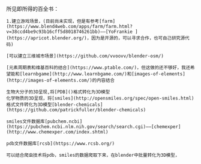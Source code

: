 所见即所得的百全书：

	1.建立游戏场景，(目前尚未实现，但是有参考[farm](https://www.blend4web.com/apps/farm/farm.html?v=38ccd4be9c93b16cff5d8018746261bb)——[YoFrankie ](https://apricot.blender.org/)，因为是开源的，可以寻求合作，也可自己研究源代码)

	[可以建立三维城市场景](https://github.com/vvoovv/blender-osm/)

	[元素周期表和维基百科的结合](https://www.ptable.com/)，但这做的还不够好，我还希望能和[learnbgame](http://www.learnbgame.com/)和[images-of-elements](http://images-of-elements.com/)的内容结合

	生物大分子的3D呈现,将[PDB]()格式转化为3D模型
	化学物质的3D呈现，将[smiles](http://opensmiles.org/spec/open-smiles.html)格式文件转化为3D模型[blender-chemicals](https://github.com/patrickfuller/blender-chemicals)
	
	smiles文件数据库[pubchem.ncbi](https://pubchem.ncbi.nlm.nih.gov/search/search.cgi)——[chemexper](http://www.chemexper.com/index.shtml)

	pdb文件数据库[rcsb](https://www.rcsb.org/)

	可以结合爬虫技术将pdb，smiles的数据爬取下来，在blender中批量转化为3D模型，

	